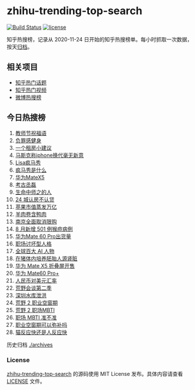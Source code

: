 # zhihu-trending-top-search

[![Build Status](https://github.com/justjavac/zhihu-trending-top-search/workflows/ci/badge.svg?branch=main)](https://github.com/justjavac/zhihu-trending-top-search/actions)
[![license](https://img.shields.io/github/license/justjavac/zhihu-trending-top-search)](https://github.com/justjavac/zhihu-trending-top-search/blob/main/LICENSE)

知乎热搜榜，记录从 2020-11-24 日开始的知乎热搜榜单。每小时抓取一次数据，按天[归档](./archives)。

## 相关项目

- [知乎热门话题](https://github.com/justjavac/zhihu-trending-hot-questions)
- [知乎热门视频](https://github.com/justjavac/zhihu-trending-hot-video)
- [微博热搜榜](https://github.com/justjavac/weibo-trending-hot-search)

## 今日热搜榜

<!-- BEGIN -->
<!-- 最后更新时间 Sat Sep 09 2023 22:05:07 GMT+0800 (China Standard Time) -->

1. [教师节祝福语](https://www.zhihu.com/search?q=%E6%95%99%E5%B8%88%E8%8A%82%E7%A5%9D%E7%A6%8F%E8%AF%AD)
1. [负罪感健身](https://www.zhihu.com/search?q=%E8%B4%9F%E7%BD%AA%E6%84%9F%E5%81%A5%E8%BA%AB)
1. [一个租房小建议](https://www.zhihu.com/search?q=%E4%B8%80%E4%B8%AA%E7%A7%9F%E6%88%BF%E5%B0%8F%E5%BB%BA%E8%AE%AE)
1. [马斯克称iphone换代毫无新意](https://www.zhihu.com/search?q=%E9%A9%AC%E6%96%AF%E5%85%8B%E7%A7%B0iphone%E6%8D%A2%E4%BB%A3%E6%AF%AB%E6%97%A0%E6%96%B0%E6%84%8F)
1. [Lisa疯马秀](https://www.zhihu.com/search?q=Lisa%E7%96%AF%E9%A9%AC%E7%A7%80)
1. [疯马秀是什么](https://www.zhihu.com/search?q=%E7%96%AF%E9%A9%AC%E7%A7%80%E6%98%AF%E4%BB%80%E4%B9%88)
1. [华为MateX5](https://www.zhihu.com/search?q=%E5%8D%8E%E4%B8%BAMateX5)
1. [考古丞磊](https://www.zhihu.com/search?q=%E8%80%83%E5%8F%A4%E4%B8%9E%E7%A3%8A)
1. [生命中师之的人](https://www.zhihu.com/search?q=%E7%94%9F%E5%91%BD%E4%B8%AD%E5%B8%88%E4%B9%8B%E7%9A%84%E4%BA%BA)
1. [24 城认房不认贷](https://www.zhihu.com/search?q=24%20%E5%9F%8E%E8%AE%A4%E6%88%BF%E4%B8%8D%E8%AE%A4%E8%B4%B7)
1. [苹果市值蒸发万亿](https://www.zhihu.com/search?q=%E8%8B%B9%E6%9E%9C%E5%B8%82%E5%80%BC%E8%92%B8%E5%8F%91%E4%B8%87%E4%BA%BF)
1. [羊肉卷含鸭肉](https://www.zhihu.com/search?q=%E7%BE%8A%E8%82%89%E5%8D%B7%E5%90%AB%E9%B8%AD%E8%82%89)
1. [南京全面取消限购](https://www.zhihu.com/search?q=%E5%8D%97%E4%BA%AC%E5%85%A8%E9%9D%A2%E5%8F%96%E6%B6%88%E9%99%90%E8%B4%AD)
1. [8 月新增 501 例猴痘病例](https://www.zhihu.com/search?q=8%20%E6%9C%88%E6%96%B0%E5%A2%9E%20501%20%E4%BE%8B%E7%8C%B4%E7%97%98%E7%97%85%E4%BE%8B)
1. [华为Mate 60 Pro出货量](https://www.zhihu.com/search?q=%E5%8D%8E%E4%B8%BAMate%2060%20Pro%E5%87%BA%E8%B4%A7%E9%87%8F)
1. [职场讨坏型人格](https://www.zhihu.com/search?q=%E8%81%8C%E5%9C%BA%E8%AE%A8%E5%9D%8F%E5%9E%8B%E4%BA%BA%E6%A0%BC)
1. [全球百大 AI 人物](https://www.zhihu.com/search?q=%E5%85%A8%E7%90%83%E7%99%BE%E5%A4%A7%20AI%20%E4%BA%BA%E7%89%A9)
1. [在猪体内培养胚胎人源肾脏](https://www.zhihu.com/search?q=%E5%9C%A8%E7%8C%AA%E4%BD%93%E5%86%85%E5%9F%B9%E5%85%BB%E8%83%9A%E8%83%8E%E4%BA%BA%E6%BA%90%E8%82%BE%E8%84%8F)
1. [华为 Mate X5 折叠屏开售](https://www.zhihu.com/search?q=%E5%8D%8E%E4%B8%BA%20Mate%20X5%20%E6%8A%98%E5%8F%A0%E5%B1%8F%E5%BC%80%E5%94%AE)
1. [华为 Mate60 Pro+](https://www.zhihu.com/search?q=%E5%8D%8E%E4%B8%BA%20Mate60%20Pro%2B)
1. [人民币对美元汇率](https://www.zhihu.com/search?q=%E4%BA%BA%E6%B0%91%E5%B8%81%E5%AF%B9%E7%BE%8E%E5%85%83%E6%B1%87%E7%8E%87)
1. [荒野会谈第二季](https://www.zhihu.com/search?q=%E8%8D%92%E9%87%8E%E4%BC%9A%E8%B0%88%E7%AC%AC%E4%BA%8C%E5%AD%A3)
1. [深圳水库泄洪](https://www.zhihu.com/search?q=%E6%B7%B1%E5%9C%B3%E6%B0%B4%E5%BA%93%E6%B3%84%E6%B4%AA)
1. [荒野 2 职业空窗期](https://www.zhihu.com/search?q=%E8%8D%92%E9%87%8E%202%20%E8%81%8C%E4%B8%9A%E7%A9%BA%E7%AA%97%E6%9C%9F)
1. [荒野 2 职场MBTI](https://www.zhihu.com/search?q=%E8%8D%92%E9%87%8E%202%20%E8%81%8C%E5%9C%BAMBTI)
1. [职场 MBTI 准不准](https://www.zhihu.com/search?q=%E8%81%8C%E5%9C%BA%20MBTI%20%E5%87%86%E4%B8%8D%E5%87%86)
1. [职业空窗期可以弥补吗](https://www.zhihu.com/search?q=%E8%81%8C%E4%B8%9A%E7%A9%BA%E7%AA%97%E6%9C%9F%E5%8F%AF%E4%BB%A5%E5%BC%A5%E8%A1%A5%E5%90%97)
1. [猫反应快还是人反应快](https://www.zhihu.com/search?q=%E7%8C%AB%E5%8F%8D%E5%BA%94%E5%BF%AB%E8%BF%98%E6%98%AF%E4%BA%BA%E5%8F%8D%E5%BA%94%E5%BF%AB)

<!-- END -->

历史归档 [./archives](./archives)

### License

[zhihu-trending-top-search](https://github.com/justjavac/zhihu-trending-top-search) 的源码使用 MIT License
发布。具体内容请查看 [LICENSE](./LICENSE) 文件。
